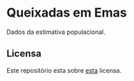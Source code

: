 # Queixadas em Emas

Dados da estimativa populacional. 

## Licensa

Este repositório esta sobre [esta](License%20CC-BY-4.0) licensa. 

